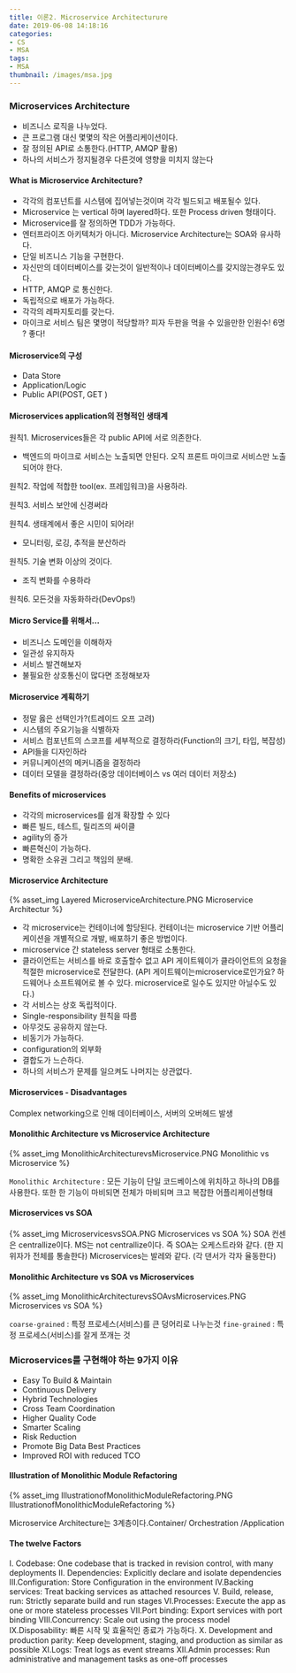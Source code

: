```yaml
---
title: 이론2. Microservice Architecturure
date: 2019-06-08 14:18:16
categories:
- CS
- MSA
tags:
- MSA
thumbnail: /images/msa.jpg
---
```




### Microservices  Architecture
- 비즈니스 로직을 나누었다.
- 큰 프로그램 대신 몇몇의 작은 어플리케이션이다.
- 잘 정의된 API로 소통한다.(HTTP, AMQP 활용)
- 하나의 서비스가 정지될경우 다른것에 영향을 미치지 않는다


#### What is Microservice Architecture?
- 각각의 컴포넌트를 시스템에 집어넣는것이며 각각 빌드되고 배포될수 있다.
- Microservice 는 vertical 하며 layered하다. 또한 Process driven 형태이다.
- Microservice를 잘 정의하면 TDD가 가능하다.
- 엔터프라이즈 아키텍처가 아니다. Microservice Architecture는 SOA와 유사하다.
- 단일 비즈니스 기능을 구현한다.
- 자신만의 데이터베이스를 갖는것이 일반적이나 데이터베이스를 갖지않는경우도 있다.
- HTTP, AMQP 로 통신한다.
- 독립적으로 배포가 가능하다.
- 각각의 레파지토리를 갖는다.
- 마이크로 서비스 팀은 몇명이 적당할까? 피자 두판을 먹을 수 있을만한 인원수! 6명 ? 좋다!

#### Microservice의 구성
- Data Store
- Application/Logic
- Public API(POST, GET )

#### Microservices application의 전형적인 생태계
원칙1. Microservices들은 각 public API에 서로 의존한다.
- 백엔드의 마이크로 서비스는 노출되면 안된다. 오직 프론트 마이크로 서비스만 노출되어야 한다.

원칙2. 작업에 적합한 tool(ex. 프레임워크)을 사용하라.

원칙3. 서비스 보안에 신경써라

원칙4. 생태계에서 좋은 시민이 되어라!
- 모니터링, 로깅, 추적을 분산하라

원칙5. 기술 변화 이상의 것이다.
- 조직 변화를 수용하라

원칙6. 모든것을 자동화하라(DevOps!)


#### Micro Service를 위해서...
- 비즈니스 도메인을 이해하자
- 일관성 유지하자
- 서비스 발견해보자
- 불필요한 상호통신이 많다면 조정해보자


#### Microservice 계획하기
- 정말 옳은 선택인가?(트레이드 오프 고려)
- 시스템의 주요기능을 식별하자
- 서비스 컴포넌트의 스코프를 세부적으로 결정하라(Function의 크기, 타입, 복잡성)
- API들을 디자인하라
- 커뮤니케이션의 메커니즘을 결정하라
- 데이터 모델을 결정하라(중앙 데이터베이스 vs 여러 데이터 저장소)


#### Benefits of microservices
- 각각의 microservices를 쉽개 확장할 수 있다
- 빠른 빌드, 테스트, 릴리즈의 싸이클
- agility의 증가
- 빠른혁신이 가능하다.
- 명확한 소유권 그리고 책임의 분배.


#### Microservice Architecture
{% asset_img Layered MicroserviceArchitecture.PNG Microservice Architectur %}

- 각 microservice는 컨테이너에 할당된다. 컨테이너는 microservice 기반 어플리케이션을 개별적으로 개발, 배포하기 좋은 방법이다.
- microservice 간 stateless server 형태로 소통한다.
- 클라이언트는 서비스를 바로 호출할수 없고 API 게이트웨이가 클라이언트의 요청을 적절한 microservice로 전달한다.
(API 게이트웨이는microservice로인가요? 하드웨어나 소프트웨어로 볼 수 있다. microservice로 일수도 있지만 아닐수도 있다.)
- 각 서비스는 상호 독립적이다.
- Single-responsibility 원칙을 따름
- 아무것도 공유하지 않는다.
- 비동기가 가능하다.
- configuration의 외부화
- 결합도가 느슨하다.
- 하나의 서비스가 문제를 일으켜도 나머지는 상관없다.

#### Microservices - Disadvantages
Complex networking으로 인해 데이터베이스, 서버의 오버헤드 발생

#### Monolithic Architecture vs Microservice Architecture

{% asset_img MonolithicArchitecturevsMicroservice.PNG Monolithic vs Microservice %}

`Monolithic Architecture` : 모든 기능이 단일 코드베이스에 위치하고 하나의 DB를 사용한다. 또한 한 기능이 마비되면 전체가 마비되며 크고 복잡한 어플리케이션형태


#### Microservices vs SOA
{% asset_img MicroservicesvsSOA.PNG Microservices vs SOA %}
SOA 컨센은 centrallize이다.
MS는 not centrallize이다.
즉 SOA는 오케스트라와 같다. (한 지위자가 전체를 통솔한다) Microservices는 발레와 같다. (각 댄서가 각자 율동한다)

#### Monolithic Architecture vs SOA vs Microservices

{% asset_img MonolithicArchitecturevsSOAvsMicroservices.PNG Microservices vs SOA %}


`coarse-grained` : 특정 프로세스(서비스)를 큰 덩어리로 나누는것
`fine-grained` :  특정 프로세스(서비스)를 잘게 쪼개는 것

### Microservices를 구현해야 하는 9가지 이유
- Easy To Build & Maintain
- Continuous Delivery
- Hybrid Technologies
- Cross Team Coordination
- Higher Quality Code
- Smarter Scaling
- Risk Reduction
- Promote Big Data Best Practices
- Improved ROI with reduced TCO

#### Illustration of Monolithic Module Refactoring

{% asset_img IllustrationofMonolithicModuleRefactoring.PNG IllustrationofMonolithicModuleRefactoring %}

Microservice Architecture는 3계층이다.Container/ Orchestration /Application




#### The twelve Factors
I. Codebase: One codebase that is tracked in revision control, with many deployments
II. Dependencies: Explicitly declare and isolate dependencies
III.Configuration: Store Configuration in the environment
IV.Backing services: Treat backing services as attached resources
V. Build, release, run: Strictly separate build and run stages
VI.Processes: Execute the app as one or more stateless processes
VII.Port binding: Export services with port binding
VIII.Concurrency: Scale out using the process model
IX.Disposability: 빠른 시작 및 효율적인 종료가 가능하다.
X. Development and production parity: Keep development, staging, and production as similar as possible
XI.Logs: Treat logs as event streams
XII.Admin processes: Run administrative and management tasks as one-off processes
